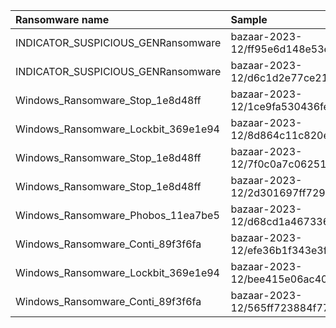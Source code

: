 | Ransomware name                     | Sample                                                                              |
|:------------------------------------|:------------------------------------------------------------------------------------|
| INDICATOR_SUSPICIOUS_GENRansomware  | bazaar-2023-12/ff95e6d148e53e60b113f05bb54557315ec9b8af82adfaa276a21fbc561a9b77.exe |
| INDICATOR_SUSPICIOUS_GENRansomware  | bazaar-2023-12/d6c1d2e77ce21d5a026e7abf99c9fffe55d87b282f460dc737da231211a12a0d.exe |
| Windows_Ransomware_Stop_1e8d48ff    | bazaar-2023-12/1ce9fa530436fed6a2cc1bab08320ff7b1ebdc8d80545bd298af8260535cdcef.exe |
| Windows_Ransomware_Lockbit_369e1e94 | bazaar-2023-12/8d864c11c820e6d85a14c4041798e4c0c6c03ca3d21a3d68a141b2425f82263f.exe |
| Windows_Ransomware_Stop_1e8d48ff    | bazaar-2023-12/7f0c0a7c06251229a384eb10fb50e69b7ff5aa85ad138de70a5525882f95a695.exe |
| Windows_Ransomware_Stop_1e8d48ff    | bazaar-2023-12/2d301697ff72986171c0b2ccc979ab8e93671d640de6abad57de7d4e146b70f4.exe |
| Windows_Ransomware_Phobos_11ea7be5  | bazaar-2023-12/d68cd1a46733695e31c8d8604ad7f5658ebba343404d8443e1e64f0ee3e79a11.exe |
| Windows_Ransomware_Conti_89f3f6fa   | bazaar-2023-12/efe36b1f343e3fc0bcc0099e2451f9af943c8c5365b01fdbd14d4ed1ada4882b.dll |
| Windows_Ransomware_Lockbit_369e1e94 | bazaar-2023-12/bee415e06ac400d0b809d19a42f82d44da10b9cb7766d3358e00749fc80ab2eb.exe |
| Windows_Ransomware_Conti_89f3f6fa   | bazaar-2023-12/565ff723884f77bf7e744527b0eb736373183ce1cc6c6df0fdee4b2929f685c2.exe |